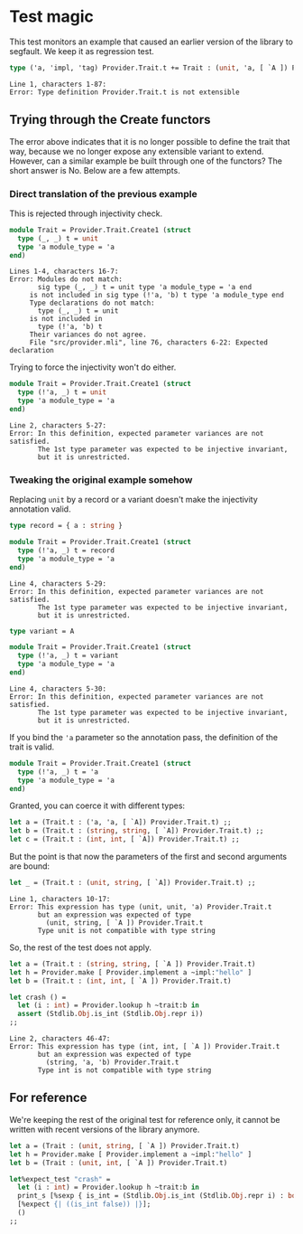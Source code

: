 # Test magic

This test monitors an example that caused an earlier version of the library to segfault. We keep it as regression test.

```ocaml
type ('a, 'impl, 'tag) Provider.Trait.t += Trait : (unit, 'a, [ `A ]) Provider.Trait.t
```
```mdx-error
Line 1, characters 1-87:
Error: Type definition Provider.Trait.t is not extensible
```

## Trying through the Create functors

The error above indicates that it is no longer possible to define the trait that way, because we no longer expose any extensible variant to extend. However, can a similar example be built through one of the functors? The short answer is No. Below are a few attempts.

### Direct translation of the previous example

This is rejected through injectivity check.

```ocaml
module Trait = Provider.Trait.Create1 (struct
  type (_, _) t = unit
  type 'a module_type = 'a
end)
```
```mdx-error
Lines 1-4, characters 16-7:
Error: Modules do not match:
       sig type (_, _) t = unit type 'a module_type = 'a end
     is not included in sig type (!'a, 'b) t type 'a module_type end
     Type declarations do not match:
       type (_, _) t = unit
     is not included in
       type (!'a, 'b) t
     Their variances do not agree.
     File "src/provider.mli", line 76, characters 6-22: Expected declaration
```

Trying to force the injectivity won't do either.

```ocaml
module Trait = Provider.Trait.Create1 (struct
  type (!'a, _) t = unit
  type 'a module_type = 'a
end)
```
```mdx-error
Line 2, characters 5-27:
Error: In this definition, expected parameter variances are not satisfied.
       The 1st type parameter was expected to be injective invariant,
       but it is unrestricted.
```

### Tweaking the original example somehow

Replacing `unit` by a record or a variant doesn't make the injectivity annotation valid.

```ocaml
type record = { a : string }

module Trait = Provider.Trait.Create1 (struct
  type (!'a, _) t = record
  type 'a module_type = 'a
end)
```
```mdx-error
Line 4, characters 5-29:
Error: In this definition, expected parameter variances are not satisfied.
       The 1st type parameter was expected to be injective invariant,
       but it is unrestricted.
```

```ocaml
type variant = A

module Trait = Provider.Trait.Create1 (struct
  type (!'a, _) t = variant
  type 'a module_type = 'a
end)
```
```mdx-error
Line 4, characters 5-30:
Error: In this definition, expected parameter variances are not satisfied.
       The 1st type parameter was expected to be injective invariant,
       but it is unrestricted.
```

If you bind the `'a` parameter so the annotation pass, the definition of the trait is valid.

```ocaml
module Trait = Provider.Trait.Create1 (struct
  type (!'a, _) t = 'a
  type 'a module_type = 'a
end)
```

Granted, you can coerce it with different types:

```ocaml
let a = (Trait.t : ('a, 'a, [ `A]) Provider.Trait.t) ;;
let b = (Trait.t : (string, string, [ `A]) Provider.Trait.t) ;;
let c = (Trait.t : (int, int, [ `A]) Provider.Trait.t) ;;
```

But the point is that now the parameters of the first and second arguments are bound:

```ocaml
let _ = (Trait.t : (unit, string, [ `A]) Provider.Trait.t) ;;
```
```mdx-error
Line 1, characters 10-17:
Error: This expression has type (unit, unit, 'a) Provider.Trait.t
       but an expression was expected of type
         (unit, string, [ `A ]) Provider.Trait.t
       Type unit is not compatible with type string
```

So, the rest of the test does not apply.

```ocaml
let a = (Trait.t : (string, string, [ `A ]) Provider.Trait.t)
let h = Provider.make [ Provider.implement a ~impl:"hello" ]
let b = (Trait.t : (int, int, [ `A ]) Provider.Trait.t)
```

```ocaml
let crash () =
  let (i : int) = Provider.lookup h ~trait:b in
  assert (Stdlib.Obj.is_int (Stdlib.Obj.repr i))
;;
```
```mdx-error
Line 2, characters 46-47:
Error: This expression has type (int, int, [ `A ]) Provider.Trait.t
       but an expression was expected of type
         (string, 'a, 'b) Provider.Trait.t
       Type int is not compatible with type string
```

## For reference

We're keeping the rest of the original test for reference only, it cannot be written with recent versions of the library anymore.

<!-- $MDX skip -->
```ocaml
let a = (Trait : (unit, string, [ `A ]) Provider.Trait.t)
let h = Provider.make [ Provider.implement a ~impl:"hello" ]
let b = (Trait : (unit, int, [ `A ]) Provider.Trait.t)

let%expect_test "crash" =
  let (i : int) = Provider.lookup h ~trait:b in
  print_s [%sexp { is_int = (Stdlib.Obj.is_int (Stdlib.Obj.repr i) : bool) }];
  [%expect {| ((is_int false)) |}];
  ()
;;
```
